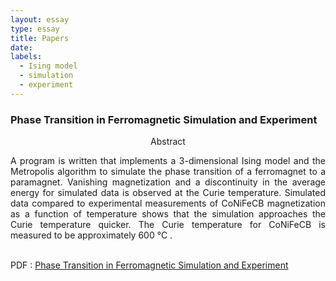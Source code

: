 ```yaml
---
layout: essay
type: essay
title: Papers
date: 
labels:
  - Ising model
  - simulation
  - experiment
---
```



<p align="center">
<h3 class="sectionHead"><span class="titlemark">   </span> <a  id="x1-10001"></a>Phase Transition in Ferromagnetic Simulation and Experiment</h3>
  

<p align="center">
Abstract
<p align="justify">
 A program is written that implements a 3-dimensional Ising model and the Metropolis algorithm to simulate the phase transition of a ferromagnet to a paramagnet. Vanishing magnetization and a discontinuity in the average energy for simulated data is observed at the Curie temperature. Simulated data compared to experimental measurements of CoNiFeCB magnetization as a function of temperature shows that the simulation approaches the Curie temperature quicker. The Curie temperature for CoNiFeCB is measured to be approximately 600&nbsp;&deg;C .  <br> <br>

PDF : [Phase Transition in Ferromagnetic Simulation and Experiment](ising.pdf "ising PDF")


